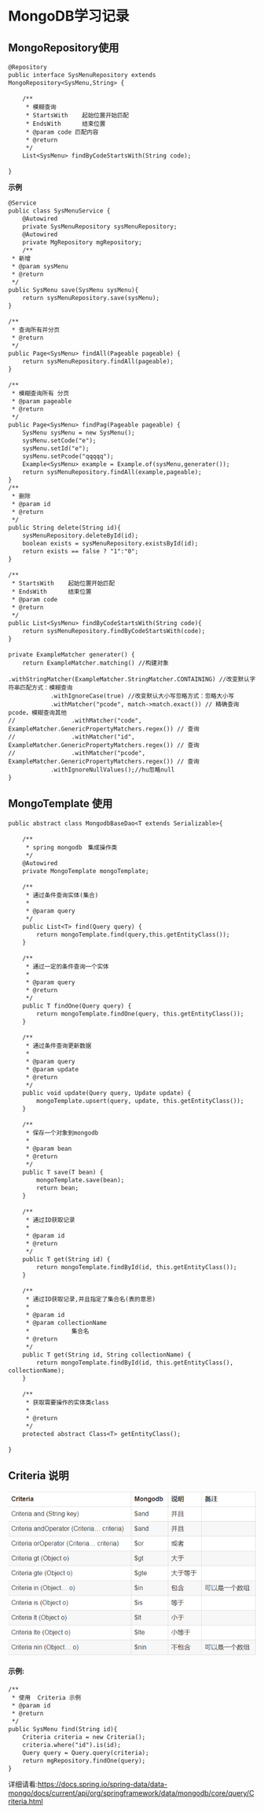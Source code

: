# MongoDB学习记录

## MongoRepository使用
    @Repository
    public interface SysMenuRepository extends MongoRepository<SysMenu,String> {
    
        /**
         * 模糊查询
         * StartsWith    起始位置开始匹配
         * EndsWith      结束位置
         * @param code 匹配内容
         * @return
         */
        List<SysMenu> findByCodeStartsWith(String code);
    
    }
**示例**

    @Service
    public class SysMenuService {
        @Autowired
        private SysMenuRepository sysMenuRepository;
        @Autowired
        private MgRepository mgRepository;
        /**
     * 新增
     * @param sysMenu
     * @return
     */
    public SysMenu save(SysMenu sysMenu){
        return sysMenuRepository.save(sysMenu);
    }

    /**
     * 查询所有并分页
     * @return
     */
    public Page<SysMenu> findAll(Pageable pageable) {
        return sysMenuRepository.findAll(pageable);
    }

    /**
     * 模糊查询所有 分页
     * @param pageable
     * @return
     */
    public Page<SysMenu> findPag(Pageable pageable) {
        SysMenu sysMenu = new SysMenu();
        sysMenu.setCode("e");
        sysMenu.setId("e");
        sysMenu.setPcode("qqqqq");
        Example<SysMenu> example = Example.of(sysMenu,generater());
        return sysMenuRepository.findAll(example,pageable);
    }
    /**
     * 删除
     * @param id
     * @return
     */
    public String delete(String id){
        sysMenuRepository.deleteById(id);
        boolean exists = sysMenuRepository.existsById(id);
        return exists == false ? "1":"0";
    }

    /**
     * StartsWith    起始位置开始匹配
     * EndsWith      结束位置
     * @param code
     * @return
     */
    public List<SysMenu> findByCodeStartsWith(String code){
        return sysMenuRepository.findByCodeStartsWith(code);
    }

    private ExampleMatcher generater() {
        return ExampleMatcher.matching() //构建对象
                .withStringMatcher(ExampleMatcher.StringMatcher.CONTAINING) //改变默认字符串匹配方式：模糊查询
                .withIgnoreCase(true) //改变默认大小写忽略方式：忽略大小写
                .withMatcher("pcode", match->match.exact()) // 精确查询pcode，模糊查询其他
    //                .withMatcher("code", ExampleMatcher.GenericPropertyMatchers.regex()) // 查询
    //                .withMatcher("id", ExampleMatcher.GenericPropertyMatchers.regex()) // 查询
    //                .withMatcher("pcode", ExampleMatcher.GenericPropertyMatchers.regex()) // 查询
                .withIgnoreNullValues();//hu忽略null
    }
    
## MongoTemplate 使用

    public abstract class MongodbBaseDao<T extends Serializable>{

        /**
         * spring mongodb　集成操作类　
         */
        @Autowired
        private MongoTemplate mongoTemplate;
    
        /**
         * 通过条件查询实体(集合)
         *
         * @param query
         */
        public List<T> find(Query query) {
            return mongoTemplate.find(query,this.getEntityClass());
        }
    
        /**
         * 通过一定的条件查询一个实体
         *
         * @param query
         * @return
         */
        public T findOne(Query query) {
            return mongoTemplate.findOne(query, this.getEntityClass());
        }
    
        /**
         * 通过条件查询更新数据
         *
         * @param query
         * @param update
         * @return
         */
        public void update(Query query, Update update) {
            mongoTemplate.upsert(query, update, this.getEntityClass());
        }
    
        /**
         * 保存一个对象到mongodb
         *
         * @param bean
         * @return
         */
        public T save(T bean) {
            mongoTemplate.save(bean);
            return bean;
        }
    
        /**
         * 通过ID获取记录
         *
         * @param id
         * @return
         */
        public T get(String id) {
            return mongoTemplate.findById(id, this.getEntityClass());
        }
    
        /**
         * 通过ID获取记录,并且指定了集合名(表的意思)
         *
         * @param id
         * @param collectionName
         *            集合名
         * @return
         */
        public T get(String id, String collectionName) {
            return mongoTemplate.findById(id, this.getEntityClass(), collectionName);
        }
    
        /**
         * 获取需要操作的实体类class
         *
         * @return
         */
        protected abstract Class<T> getEntityClass();
    
    }
## Criteria 说明
![在这里插入图片描述](img/mg.png)
#### 示例:
    /**
     * 使用  Criteria 示例
     * @param id
     * @return
     */
    public SysMenu find(String id){
        Criteria criteria = new Criteria();
        criteria.where("id").is(id);
        Query query = Query.query(criteria);
        return mgRepository.findOne(query);
    } 
详细请看:https://docs.spring.io/spring-data/data-mongo/docs/current/api/org/springframework/data/mongodb/core/query/Criteria.html
